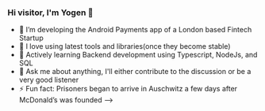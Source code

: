 ### Hi visitor, I'm Yogen 👋


- 🔭 I’m developing the Android Payments app of a London based Fintech Startup
- 🤭 I love using latest tools and libraries(once they become stable)
- 🌱 Actively learning Backend development using Typescript, NodeJs, and SQL
- 💬 Ask me about anything, I'll either contribute to the discussion or be a very good listener
- ⚡ Fun fact: Prisoners began to arrive in Auschwitz a few days after McDonald’s was founded
-->
